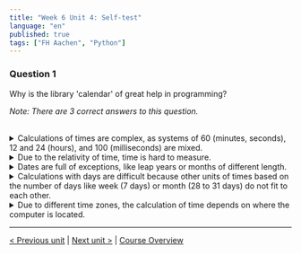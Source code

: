 ```yaml
---
title: "Week 6 Unit 4: Self-test"
language: "en"
published: true
tags: ["FH Aachen", "Python"]
---
```


### Question 1

Why is the library 'calendar' of great help in programming?

_Note: There are 3 correct answers to this question._

<br>

<details>
	<summary>Calculations of times are complex, as systems of 60 (minutes, seconds), 12 and 24 (hours), and 100 (milliseconds) are mixed.</summary>
	✅
</details>

<details>
	<summary>Due to the relativity of time, time is hard to measure. </summary>
	❌
</details>

<details>
	<summary>Dates are full of exceptions, like leap years or months of different length.</summary>
	✅
</details>

<details>
	<summary>Calculations with days are difficult because other units of times based on the number of days like week (7 days) or month (28 to 31 days) do not fit to each other. </summary>
	✅
</details>

<details>
	<summary>Due to different time zones, the calculation of time depends on where the computer is located.</summary>
	❌
</details>

---

[< Previous unit](/teaching/python-mooc/week6_unit4_standard_libraries) | [Next unit >](/teaching/python-mooc/week6_unit5_installing_libraries) |
[Course Overview](/teaching/python-mooc)
